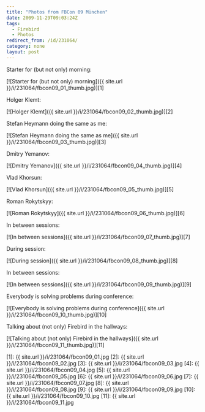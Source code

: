 ```yaml
---
title: "Photos from FBCon 09 München"
date: 2009-11-29T09:03:24Z
tags:
  - Firebird
  - Photos
redirect_from: /id/231064/
category: none
layout: post
---
```

Starter for (but not only) morning:

[![Starter for (but not only) morning]({{ site.url }}/i/231064/fbcon09_01_thumb.jpg)][1]

Holger Klemt:

[![Holger Klemt]({{ site.url }}/i/231064/fbcon09_02_thumb.jpg)][2]

Stefan Heymann doing the same as me:

[![Stefan Heymann doing the same as me]({{ site.url }}/i/231064/fbcon09_03_thumb.jpg)][3]

Dmitry Yemanov:

[![Dmitry Yemanov]({{ site.url }}/i/231064/fbcon09_04_thumb.jpg)][4]

Vlad Khorsun:

[![Vlad Khorsun]({{ site.url }}/i/231064/fbcon09_05_thumb.jpg)][5]

Roman Rokytskyy:

[![Roman Rokytskyy]({{ site.url }}/i/231064/fbcon09_06_thumb.jpg)][6]

In between sessions:

[![In between sessions]({{ site.url }}/i/231064/fbcon09_07_thumb.jpg)][7]

During session:

[![During session]({{ site.url }}/i/231064/fbcon09_08_thumb.jpg)][8]

In between sessions:

[![In between sessions]({{ site.url }}/i/231064/fbcon09_09_thumb.jpg)][9]

Everybody is solving problems during conference:

[![Everybody is solving problems during conference]({{ site.url }}/i/231064/fbcon09_10_thumb.jpg)][10]

Talking about (not only) Firebird in the hallways:

[![Talking about (not only) Firebird in the hallways]({{ site.url }}/i/231064/fbcon09_11_thumb.jpg)][11]

[1]: {{ site.url }}/i/231064/fbcon09_01.jpg
[2]: {{ site.url }}/i/231064/fbcon09_02.jpg
[3]: {{ site.url }}/i/231064/fbcon09_03.jpg
[4]: {{ site.url }}/i/231064/fbcon09_04.jpg
[5]: {{ site.url }}/i/231064/fbcon09_05.jpg
[6]: {{ site.url }}/i/231064/fbcon09_06.jpg
[7]: {{ site.url }}/i/231064/fbcon09_07.jpg
[8]: {{ site.url }}/i/231064/fbcon09_08.jpg
[9]: {{ site.url }}/i/231064/fbcon09_09.jpg
[10]: {{ site.url }}/i/231064/fbcon09_10.jpg
[11]: {{ site.url }}/i/231064/fbcon09_11.jpg